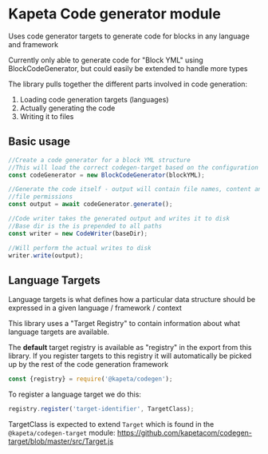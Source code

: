 # Kapeta Code generator module
Uses code generator targets to generate code for blocks in any language and framework 

Currently only able to generate code for "Block YML" using BlockCodeGenerator, 
but could easily be extended to handle more types

The library pulls together the different parts involved in code generation:
1. Loading code generation targets (languages) 
1. Actually generating the code
1. Writing it to files

## Basic usage
```javascript
//Create a code generator for a block YML structure
//This will load the correct codegen-target based on the configuration in the YML 
const codeGenerator = new BlockCodeGenerator(blockYML);

//Generate the code itself - output will contain file names, content and
//file permissions 
const output = await codeGenerator.generate();

//Code writer takes the generated output and writes it to disk
//Base dir is the is prepended to all paths
const writer = new CodeWriter(baseDir);

//Will perform the actual writes to disk
writer.write(output);
```

 ## Language Targets
Language targets is what defines how a particular data structure should be
expressed in a given language / framework / context

This library uses a "Target Registry" to contain information about what 
language targets are available.

The **default** target registry is available as "registry" in the export
from this library. If you register targets to this registry it will automatically
be picked up by the rest of the code generation framework
```javascript
const {registry} = require('@kapeta/codegen');
```

To register a language target we do this:
```javascript
registry.register('target-identifier', TargetClass);
```
TargetClass is expected to extend ```Target``` which is found in the
```@kapeta/codegen-target``` module:
https://github.com/kapetacom/codegen-target/blob/master/src/Target.js

